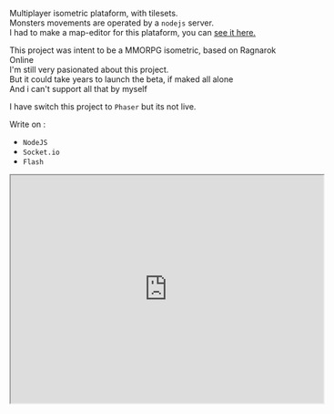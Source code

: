 <!-- header
title: Demo Socket Game
header: true
date: 12/08/2015
author: webcaetano
cover: images/posts/cover/socketGame.png
thumb: images/posts/thumb/socketGame.png
tags:
	- Flash
	- Socket.io
	- Isometric
header -->

Multiplayer isometric plataform, with tilesets.<br>
Monsters movements are operated by a `nodejs` server.<br>
I had to make a map-editor for this plataform, you can <a href="http://webcaetano.github.io/portfolio-posts/Map+Editor/">see it here.</a><br>

This project was intent to be a MMORPG isometric, based on Ragnarok Online<br>
I'm still very pasionated about this project.<br>
But it could take years to launch the beta, if maked all alone<br>
And i can't support all that by myself 

I have switch this project to `Phaser` but its not live. 

Write on : 
- `NodeJS`
- `Socket.io`
- `Flash`

<div align="center">
	<iframe src="http://45.55.171.155:3000" width="550" height="400" scrolling="no"></iframe>
</div>


